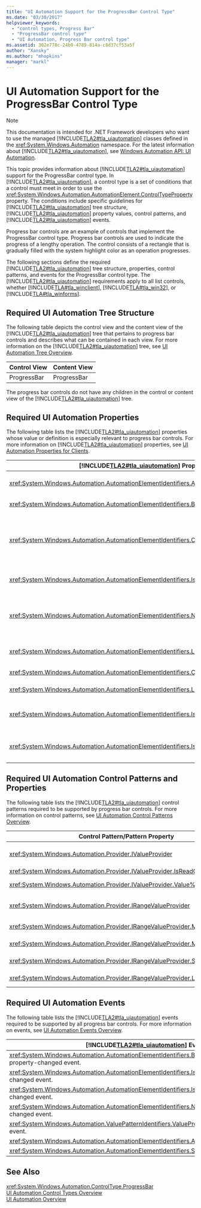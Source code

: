 ```yaml
---
title: "UI Automation Support for the ProgressBar Control Type"
ms.date: "03/30/2017"
helpviewer_keywords: 
  - "control types, Progress Bar"
  - "ProgressBar control type"
  - "UI Automation, Progress Bar control type"
ms.assetid: 302e778c-24b0-4789-814a-c8d37cf53a5f
author: "Xansky"
ms.author: "mhopkins"
manager: "markl"
---
```

# UI Automation Support for the ProgressBar Control Type
> [!NOTE]
>  This documentation is intended for .NET Framework developers who want to use the managed [!INCLUDE[TLA2#tla_uiautomation](../../../includes/tla2sharptla-uiautomation-md.md)] classes defined in the <xref:System.Windows.Automation> namespace. For the latest information about [!INCLUDE[TLA2#tla_uiautomation](../../../includes/tla2sharptla-uiautomation-md.md)], see [Windows Automation API: UI Automation](http://go.microsoft.com/fwlink/?LinkID=156746).  

 This topic provides information about [!INCLUDE[TLA2#tla_uiautomation](../../../includes/tla2sharptla-uiautomation-md.md)] support for the ProgressBar control type. In [!INCLUDE[TLA2#tla_uiautomation](../../../includes/tla2sharptla-uiautomation-md.md)], a control type is a set of conditions that a control must meet in order to use the <xref:System.Windows.Automation.AutomationElement.ControlTypeProperty> property. The conditions include specific guidelines for [!INCLUDE[TLA2#tla_uiautomation](../../../includes/tla2sharptla-uiautomation-md.md)] tree structure, [!INCLUDE[TLA2#tla_uiautomation](../../../includes/tla2sharptla-uiautomation-md.md)] property values, control patterns, and [!INCLUDE[TLA2#tla_uiautomation](../../../includes/tla2sharptla-uiautomation-md.md)] events.  

 Progress bar controls are an example of controls that implement the ProgressBar control type. Progress bar controls are used to indicate the progress of a lengthy operation. The control consists of a rectangle that is gradually filled with the system highlight color as an operation progresses.  

 The following sections define the required [!INCLUDE[TLA2#tla_uiautomation](../../../includes/tla2sharptla-uiautomation-md.md)] tree structure, properties, control patterns, and events for the ProgressBar control type. The [!INCLUDE[TLA2#tla_uiautomation](../../../includes/tla2sharptla-uiautomation-md.md)] requirements apply to all list controls, whether [!INCLUDE[TLA#tla_winclient](../../../includes/tlasharptla-winclient-md.md)], [!INCLUDE[TLA#tla_win32](../../../includes/tlasharptla-win32-md.md)], or [!INCLUDE[TLA#tla_winforms](../../../includes/tlasharptla-winforms-md.md)].  

<a name="Required_UI_Automation_Tree_Structure"></a>   
## Required UI Automation Tree Structure  
 The following table depicts the control view and the content view of the [!INCLUDE[TLA2#tla_uiautomation](../../../includes/tla2sharptla-uiautomation-md.md)] tree that pertains to progress bar controls and describes what can be contained in each view. For more information on the [!INCLUDE[TLA2#tla_uiautomation](../../../includes/tla2sharptla-uiautomation-md.md)] tree, see [UI Automation Tree Overview](../../../docs/framework/ui-automation/ui-automation-tree-overview.md).  


|Control View|Content View|  
|------------------|------------------|  
|ProgressBar|ProgressBar|  

 The progress bar controls do not have any children in the control or content view of the [!INCLUDE[TLA2#tla_uiautomation](../../../includes/tla2sharptla-uiautomation-md.md)] tree.  

<a name="Required_UI_Automation_Properties"></a>   
## Required UI Automation Properties  
 The following table lists the [!INCLUDE[TLA2#tla_uiautomation](../../../includes/tla2sharptla-uiautomation-md.md)] properties whose value or definition is especially relevant to progress bar controls. For more information on [!INCLUDE[TLA2#tla_uiautomation](../../../includes/tla2sharptla-uiautomation-md.md)] properties, see [UI Automation Properties for Clients](../../../docs/framework/ui-automation/ui-automation-properties-for-clients.md).  


| [!INCLUDE[TLA2#tla_uiautomation](../../../includes/tla2sharptla-uiautomation-md.md)] Property |     Value      |                                                                                              Notes                                                                                               |
|-----------------------------------------------------------------------------------------------|----------------|--------------------------------------------------------------------------------------------------------------------------------------------------------------------------------------------------|
|      <xref:System.Windows.Automation.AutomationElementIdentifiers.AutomationIdProperty>       |   See notes.   |                                                       The value of this property needs to be unique across all controls in an application.                                                       |
|    <xref:System.Windows.Automation.AutomationElementIdentifiers.BoundingRectangleProperty>    |   See notes.   |                                                                     The outermost rectangle that contains the whole control.                                                                     |
|     <xref:System.Windows.Automation.AutomationElementIdentifiers.ClickablePointProperty>      |   See notes.   | Supported if there is a bounding rectangle. If not every point within the bounding rectangle is clickable, and you perform specialized hit testing, then override and provide a clickable point. |
|   <xref:System.Windows.Automation.AutomationElementIdentifiers.IsKeyboardFocusableProperty>   |   See notes.   |                                                            If the control can receive keyboard focus, it must support this property.                                                             |
|          <xref:System.Windows.Automation.AutomationElementIdentifiers.NameProperty>           |   See notes.   |      The progress bar control typically gets its name from a static text label. If there is not a static text label the application developer must expose a value for the `Name` property.       |
|        <xref:System.Windows.Automation.AutomationElementIdentifiers.LabeledByProperty>        |   See notes.   |                                                   If there is a static text label then this property must expose a reference to that control.                                                    |
|       <xref:System.Windows.Automation.AutomationElementIdentifiers.ControlTypeProperty>       |  ProgressBar   |                                                                          This value is the same for all UI frameworks.                                                                           |
|  <xref:System.Windows.Automation.AutomationElementIdentifiers.LocalizedControlTypeProperty>   | "progress bar" |                                                                 Localized string corresponding to the ProgressBar control type.                                                                  |
|    <xref:System.Windows.Automation.AutomationElementIdentifiers.IsContentElementProperty>     |      True      |                The progress bar control is always included in the content view of the [!INCLUDE[TLA2#tla_uiautomation](../../../includes/tla2sharptla-uiautomation-md.md)] tree.                 |
|    <xref:System.Windows.Automation.AutomationElementIdentifiers.IsControlElementProperty>     |      True      |                The progress bar control is always included in the control view of the [!INCLUDE[TLA2#tla_uiautomation](../../../includes/tla2sharptla-uiautomation-md.md)] tree.                 |

<a name="Required_UI_Automation_Control_Patterns_and_Properties"></a>   
## Required UI Automation Control Patterns and Properties  
 The following table lists the [!INCLUDE[TLA2#tla_uiautomation](../../../includes/tla2sharptla-uiautomation-md.md)] control patterns required to be supported by progress bar controls. For more information on control patterns, see [UI Automation Control Patterns Overview](../../../docs/framework/ui-automation/ui-automation-control-patterns-overview.md).  


|Control Pattern/Pattern Property|Support/Value|Notes|  
|---------------------------------------|--------------------|-----------|  
|<xref:System.Windows.Automation.Provider.IValueProvider>|Depends|Progress bar controls that give a textual indication of progress must implement <xref:System.Windows.Automation.Provider.IValueProvider>.|  
|<xref:System.Windows.Automation.Provider.IValueProvider.IsReadOnly%2A>|True|The value for this property is always True.|  
|<xref:System.Windows.Automation.Provider.IValueProvider.Value%2A>|See notes.|This property exposes textual progress of a progress bar control.|  
|<xref:System.Windows.Automation.Provider.IRangeValueProvider>|Depends|Progress bar controls that take a numeric range must implement <xref:System.Windows.Automation.Provider.IRangeValueProvider>|  
|<xref:System.Windows.Automation.Provider.IRangeValueProvider.Minimum%2A>|0.0|The value of this property is the smallest value that the control can be set to.|  
|<xref:System.Windows.Automation.Provider.IRangeValueProvider.Maximum%2A>|100.0|The value of this property is the largest value that the control can be set to.|  
|<xref:System.Windows.Automation.Provider.IRangeValueProvider.SmallChange%2A>|NaN|This property is not required because progress bar controls are read-only.|  
|<xref:System.Windows.Automation.Provider.IRangeValueProvider.LargeChange%2A>|NaN|This property is not required because progress bar controls are read-only.|  

<a name="Required_UI_Automation_Events"></a>   
## Required UI Automation Events  
 The following table lists the [!INCLUDE[TLA2#tla_uiautomation](../../../includes/tla2sharptla-uiautomation-md.md)] events required to be supported by all progress bar controls. For more information on events, see [UI Automation Events Overview](../../../docs/framework/ui-automation/ui-automation-events-overview.md).  


|           [!INCLUDE[TLA2#tla_uiautomation](../../../includes/tla2sharptla-uiautomation-md.md)] Event            | Support  | Notes |
|-----------------------------------------------------------------------------------------------------------------|----------|-------|
| <xref:System.Windows.Automation.AutomationElementIdentifiers.BoundingRectangleProperty> property-changed event. | Required | None  |
|    <xref:System.Windows.Automation.AutomationElementIdentifiers.IsOffscreenProperty> property-changed event.    | Required | None  |
|     <xref:System.Windows.Automation.AutomationElementIdentifiers.IsEnabledProperty> property-changed event.     | Required | None  |
|       <xref:System.Windows.Automation.AutomationElementIdentifiers.NameProperty> property-changed event.        | Required | None  |
|         <xref:System.Windows.Automation.ValuePatternIdentifiers.ValueProperty> property-changed event.          | Depends  | None  |
|            <xref:System.Windows.Automation.AutomationElementIdentifiers.AutomationFocusChangedEvent>            | Required | None  |
|               <xref:System.Windows.Automation.AutomationElementIdentifiers.StructureChangedEvent>               | Required | None  |

## See Also  
 <xref:System.Windows.Automation.ControlType.ProgressBar>  
 [UI Automation Control Types Overview](../../../docs/framework/ui-automation/ui-automation-control-types-overview.md)  
 [UI Automation Overview](../../../docs/framework/ui-automation/ui-automation-overview.md)
